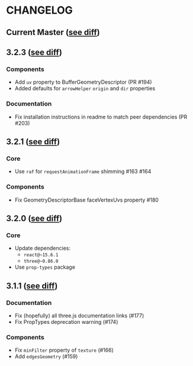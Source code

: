 CHANGELOG
===========

## Current Master ([see diff](https://github.com/toxicFork/react-three-renderer/compare/v3.2.3...master))

## 3.2.3 ([see diff](https://github.com/toxicFork/react-three-renderer/compare/v3.2.1...v3.2.3))

### Components
- Add `uv` property to BufferGeometryDescriptor (PR #194)
- Added defaults for `arrowHelper` `origin` and `dir` properties

### Documentation
- Fix installation instructions in readme to match peer dependencies (PR #203)

## 3.2.1 ([see diff](https://github.com/toxicFork/react-three-renderer/compare/v3.2.0...v3.2.1))

### Core
- Use `raf` for `requestAnimationFrame` shimming #163 #164

### Components
- Fix GeometryDescriptorBase faceVertexUvs property #180

## 3.2.0 ([see diff](https://github.com/toxicFork/react-three-renderer/compare/v3.1.1...v3.2.0))

### Core
- Update dependencies:
  - `react@~15.6.1`
  - `three@~0.86.0`
- Use `prop-types` package

## 3.1.1 ([see diff](https://github.com/toxicFork/react-three-renderer/compare/v3.1.0...v3.1.1))

### Documentation
- Fix (hopefully) all three.js documentation links (#177)
- Fix PropTypes deprecation warning (#174)

### Components
- Fix `minFilter` property of `texture` (#166)
- Add `edgesGeometry` (#159)
